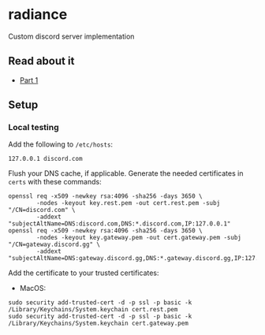 # radiance

Custom discord server implementation

## Read about it

- [Part 1](https://notnik.cc/posts/discord-part1/)

## Setup

### Local testing

Add the following to `/etc/hosts`:

```
127.0.0.1 discord.com
```

Flush your DNS cache, if applicable. Generate the needed certificates in `certs` with these commands:

```shell
openssl req -x509 -newkey rsa:4096 -sha256 -days 3650 \
        -nodes -keyout key.rest.pem -out cert.rest.pem -subj "/CN=discord.com" \
        -addext "subjectAltName=DNS:discord.com,DNS:*.discord.com,IP:127.0.0.1"
openssl req -x509 -newkey rsa:4096 -sha256 -days 3650 \
        -nodes -keyout key.gateway.pem -out cert.gateway.pem -subj "/CN=gateway.discord.gg" \
        -addext "subjectAltName=DNS:gateway.discord.gg,DNS:*.gateway.discord.gg,IP:127.0.0.1"
```

Add the certificate to your trusted certificates:

- MacOS:
```
sudo security add-trusted-cert -d -p ssl -p basic -k /Library/Keychains/System.keychain cert.rest.pem
sudo security add-trusted-cert -d -p ssl -p basic -k /Library/Keychains/System.keychain cert.gateway.pem
```